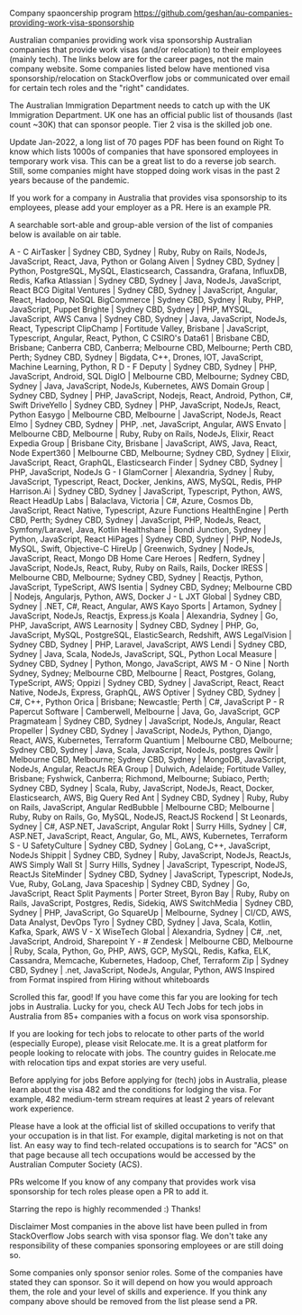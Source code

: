 Company spaoncership program
https://github.com/geshan/au-companies-providing-work-visa-sponsorship

Australian companies providing work visa sponsorship
Australian companies that provide work visas (and/or relocation) to their employees (mainly tech). The links below are for the career pages, not the main company website. Some companies listed below have mentioned visa sponsorship/relocation on StackOverflow jobs or communicated over email for certain tech roles and the "right" candidates.

The Australian Immigration Department needs to catch up with the UK Immigration Department. UK one has an official public list of thousands (last count ~30K) that can sponsor people. Tier 2 visa is the skilled job one.

Update Jan-2022, a long list of 70 pages PDF has been found on Right To know which lists 1000s of companies that have sponsored employees in temporary work visa. This can be a great list to do a reverse job search. Still, some companies might have stopped doing work visas in the past 2 years because of the pandemic.

If you work for a company in Australia that provides visa sponsorship to its employees, please add your employer as a PR. Here is an example PR.

A searchable sort-able and group-able version of the list of companies below is available on air table.

A - C
AirTasker | Sydney CBD, Sydney | Ruby, Ruby on Rails, NodeJs, JavaScript, React, Java, Python or Golang
Aiven | Sydney CBD, Sydney | Python, PostgreSQL, MySQL, Elasticsearch, Cassandra, Grafana, InfluxDB, Redis, Kafka
Atlassian | Sydney CBD, Sydney | Java, NodeJs, JavaScript, React
BCG Digital Ventures | Sydney CBD, Sydney | JavaScript, Angular, React, Hadoop, NoSQL
BigCommerce | Sydney CBD, Sydney | Ruby, PHP, JavaScript, Puppet
Brighte | Sydney CBD, Sydney | PHP, MYSQL, JavaScript, AWS
Canva | Sydney CBD, Sydney | Java, JavaScript, NodeJs, React, Typescript
ClipChamp | Fortitude Valley, Brisbane | JavaScript, Typescript, Angular, React, Python, C
CSIRO's Data61 | Brisbane CBD, Brisbane; Canberra CBD, Canberra; Melbourne CBD, Melbourne; Perth CBD, Perth; Sydney CBD, Sydney | Bigdata, C++, Drones, IOT, JavaScript, Machine Learning, Python, R
D - F
Deputy | Sydney CBD, Sydney | PHP, JavaScript, Android, SQL
DigIO | Melbourne CBD, Melbourne; Sydney CBD, Sydney | Java, JavaScript, NodeJs, Kubernetes, AWS
Domain Group | Sydney CBD, Sydney | PHP, JavaScript, Nodejs, React, Android, Python, C#, Swift
DriveYello | Sydney CBD, Sydney | PHP, JavaScript, NodeJs, React, Python
Easygo | Melbourne CBD, Melbourne | JavaScript, NodeJs, React
Elmo | Sydney CBD, Sydney | PHP, .net, JavaScript, Angular, AWS
Envato | Melbourne CBD, Melbourne | Ruby, Ruby on Rails, NodeJs, Elixir, React
Expedia Group | Brisbane City, Brisbane | JavaScript, AWS, Java, React, Node
Expert360 | Melbourne CBD, Melbourne; Sydney CBD, Sydney | Elixir, JavaScript, React, GraphQL, Elasticsearch
Finder | Sydney CBD, Sydney | PHP, JavaScript, NodeJs
G - I
GlamCorner | Alexandria, Sydney | Ruby, JavaScript, Typescript, React, Docker, Jenkins, AWS, MySQL, Redis, PHP
Harrison.Ai | Sydney CBD, Sydney | JavaScript, Typescript, Python, AWS, React
HeadUp Labs | Balaclava, Victoria | C#, Azure, Cosmos Db, JavaScript, React Native, Typescript, Azure Functions
HealthEngine | Perth CBD, Perth; Sydney CBD, Sydney | JavaScript, PHP, NodeJs, React, Symfony/Laravel, Java, Kotlin
Healthshare | Bondi Junction, Sydney | Python, JavaScript, React
HiPages | Sydney CBD, Sydney | PHP, NodeJs, MySQL, Swift, Objective-C
HireUp | Greenwich, Sydney | NodeJs, JavaScript, React, Mongo DB
Home Care Heroes | Redfern, Sydney | JavaScript, NodeJs, React, Ruby, Ruby on Rails, Rails, Docker
IRESS | Melbourne CBD, Melbourne; Sydney CBD, Sydney | Reactjs, Python, JavaScript, TypeScript, AWS
Isentia | Sydney CBD, Sydney; Melbourne CBD | Nodejs, Angularjs, Python, AWS, Docker
J - L
JXT Global | Sydney CBD, Sydney | .NET, C#, React, Angular, AWS
Kayo Sports | Artamon, Sydney | JavaScript, NodeJs, Reactjs, Express.js
Koala | Alexandria, Sydney | Go, PHP, JavaScript, AWS
Learnosity | Sydney CBD, Sydney | PHP, Go, JavaScript, MySQL, PostgreSQL, ElasticSearch, Redshift, AWS
LegalVision | Sydney CBD, Sydney | PHP, Laravel, JavaScript, AWS
Lendi | Sydney CBD, Sydney | Java, Scala, NodeJs, JavaScript, SQL, Python
Local Measure | Sydney CBD, Sydney | Python, Mongo, JavaScript, AWS
M - O
Nine | North Sydney, Sydney; Melbourne CBD, Melbourne | React, Postgres, Golang, TypeScript, AWS;
Oppizi | Sydney CBD, Sydney | JavaScript, React, React Native, NodeJs, Express, GraphQL, AWS
Optiver | Sydney CBD, Sydney | C#, C++, Python
Orica | Brisbane; Newcastle; Perth | C#, JavaScript
P - R
Papercut Software | Camberwell, Melbourne | Java, Go, JavaScript, GCP
Pragmateam | Sydney CBD, Sydney | JavaScript, NodeJs, Angular, React
Propeller | Sydney CBD, Sydney | JavaScript, NodeJs, Python, Django, React, AWS, Kubernetes, Terraform
Quantium | Melbourne CBD, Melbourne; Sydney CBD, Sydney | Java, Scala, JavaScript, NodeJs, postgres
Qwilr | Melbourne CBD, Melbourne; Sydney CBD, Sydney | MongoDB, JavaScript, NodeJs, Angular, ReactJs
REA Group | Dulwich, Adelaide; Fortitude Valley, Brisbane; Fyshwick, Canberra; Richmond, Melbourne; Subiaco, Perth; Sydney CBD, Sydney | Scala, Ruby, JavaScript, NodeJs, React, Docker, Elasticsearch, AWS, Big Query
Red Ant | Sydney CBD, Sydney | Ruby, Ruby on Rails, JavaScript, Angular
RedBubble | Melbourne CBD; Melbourne | Ruby, Ruby on Rails, Go, MySQL, NodeJS, ReactJS
Rockend | St Leonards, Sydney | C#, ASP.NET, JavaScript, Angular
Rokt | Surry Hills, Sydney | C#, ASP.NET, JavaScript, React, Angular, Go, ML, AWS, Kubernetes, Terraform
S - U
SafetyCulture | Sydney CBD, Sydney | GoLang, C++, JavaScript, NodeJs
Shippit | Sydney CBD, Sydney | Ruby, JavaScript, NodeJs, ReactJs, AWS
Simply Wall St | Surry Hills, Sydney | JavaScript, Typescript, NodeJS, ReactJs
SiteMinder | Sydney CBD, Sydney | JavaScript, Typescript, NodeJs, Vue, Ruby, GoLang, Java
Spaceship | Sydney CBD, Sydney | Go, JavaScript, React
Split Payments | Porter Street, Byron Bay | Ruby, Ruby on Rails, JavaScript, Postgres, Redis, Sidekiq, AWS
SwitchMedia | Sydney CBD, Sydney | PHP, JavaScript, Go
SquareUp | Melbourne, Sydney | CI/CD, AWS, Data Analyst, DevOps
Tyro | Sydney CBD, Sydney | Java, Scala, Kotlin, Kafka, Spark, AWS
V - X
WiseTech Global | Alexandria, Sydney | C#, .net, JavaScript, Android, Sharepoint
Y - #
Zendesk | Melbourne CBD, Melbourne | Ruby, Scala, Python, Go, PHP, AWS, GCP, MySQL, Redis, Kafka, ELK, Cassandra, Memcache, Kubernetes, Hadoop, Chef, Terraform
Zip | Sydney CBD, Sydney | .net, JavaScript, NodeJs, Angular, Python, AWS
Inspired from
Format inspired from Hiring without whiteboards

Scrolled this far, good!
If you have come this far you are looking for tech jobs in Australia. Lucky for you, check AU Tech Jobs for tech jobs in Australia from 85+ companies with a focus on work visa sponsorship.

If you are looking for tech jobs to relocate to other parts of the world (especially Europe), please visit Relocate.me. It is a great platform for people looking to relocate with jobs. The country guides in Relocate.me with relocation tips and expat stories are very useful.

Before applying for jobs
Before applying for (tech) jobs in Australia, please learn about the visa 482 and the conditions for lodging the visa. For example, 482 medium-term stream requires at least 2 years of relevant work experience.

Please have a look at the official list of skilled occupations to verify that your occupation is in that list. For example, digital marketing is not on that list. An easy way to find tech-related occupations is to search for "ACS" on that page because all tech occupations would be accessed by the Australian Computer Society (ACS).

PRs welcome
If you know of any company that provides work visa sponsorship for tech roles please open a PR to add it.

Starring the repo is highly recommended :) Thanks!

Disclaimer
Most companies in the above list have been pulled in from StackOverflow Jobs search with visa sponsor flag. We don't take any responsibility of these companies sponsoring employees or are still doing so.

Some companies only sponsor senior roles. Some of the companies have stated they can sponsor. So it will depend on how you would approach them, the role and your level of skills and experience. If you think any company above should be removed from the list please send a PR.
